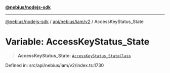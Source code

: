 [**@nebius/nodejs-sdk**](../../../../../README.md)

---

[@nebius/nodejs-sdk](../../../../../README.md) / [api/nebius/iam/v2](../README.md) / AccessKeyStatus_State

# Variable: AccessKeyStatus_State

> **AccessKeyStatus_State**: [`AccessKeyStatus_StateClass`](../type-aliases/AccessKeyStatus_StateClass.md)

Defined in: src/api/nebius/iam/v2/index.ts:1730
